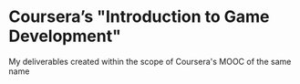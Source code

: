 # Coursera’s "Introduction to Game Development"
My deliverables created within the scope of Coursera's MOOC of the same name
